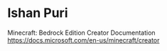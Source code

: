 # Ishan Puri

Minecraft: Bedrock Edition Creator Documentation
https://docs.microsoft.com/en-us/minecraft/creator
